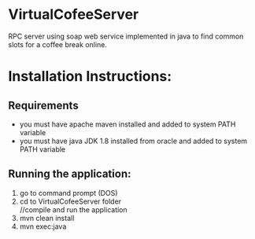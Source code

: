 # VirtualCofeeServer
RPC server using soap web service implemented in java to find common slots for a coffee break online.

<h1>Installation Instructions:</h1>

<h2>Requirements</h2>
<ul>
  <li>you must have apache maven installed and added to system PATH variable</li>
  <li>you must have java JDK 1.8 installed from oracle and added to system PATH variable</li>
</ul>    



<h2>Running the application:</h2>

<ol>
  <li>go to command prompt (DOS)</li>
  <li>cd to VirtualCofeeServer folder</li>
  //compile and run the application
  <li>mvn clean install</li> 
  <li>mvn exec:java</li>
</ol>


